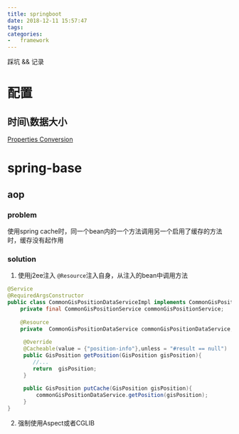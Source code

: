 ```yaml
---
title: springboot
date: 2018-12-11 15:57:47
tags: 
categories:
-   framework
---
```


踩坑 && 记录
<!--more-->
# 配置
## 时间\数据大小
[Properties Conversion](https://docs.spring.io/spring-boot/docs/2.1.1.RELEASE/reference/htmlsingle/#boot-features-external-config-conversion)

# spring-base
## aop
### problem
使用spring cache时，同一个bean内的一个方法调用另一个启用了缓存的方法时，缓存没有起作用
### solution
1. 使用j2ee注入 `@Resource`注入自身，从注入的bean中调用方法
```java
@Service
@RequiredArgsConstructor
public class CommonGisPositionDataServiceImpl implements CommonGisPositionDataService {
    private final CommonGisPositionService commonGisPositionService;
    
    @Resource
    private  CommonGisPositionDataService commonGisPositionDataService;
    
     @Override
     @Cacheable(value = {"position-info"},unless = "#result == null")
     public GisPosition getPosition(GisPosition gisPosition){
        //...
        return  gisPosition;
     }
     
     public GisPosition putCache(GisPosition gisPosition){
         commonGisPositionDataService.getPosition(gisPosition);
     }
}
```
2. 强制使用Aspect或者CGLIB
